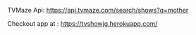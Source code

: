 TVMaze Api: https://api.tvmaze.com/search/shows?q=mother

Checkout app at : https://tvshowjg.herokuapp.com/